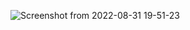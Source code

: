 ![Screenshot from 2022-08-31 19-51-23](https://user-images.githubusercontent.com/61042574/188281500-7e2e0abe-fb3e-41f9-8dd1-d64020f0b509.png)
